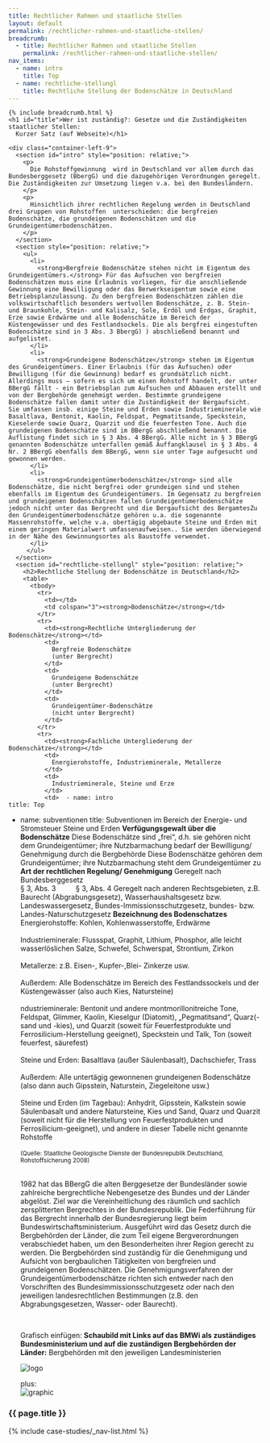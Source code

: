 ```yaml
---
title: Rechtlicher Rahmen und staatliche Stellen
layout: default
permalink: /rechtlicher-rahmen-und-staatliche-stellen/
breadcrumb:
  - title: Rechtlicher Rahmen und staatliche Stellen
    permalink: /rechtlicher-rahmen-und-staatliche-stellen/
nav_items:
  - name: intro
    title: Top
  - name: rechtliche-stellungl
    title: Rechtliche Stellung der Bodenschätze in Deutschland
---
```


<main class="container-page-wrapper layout-state-pages">
  <section class="container" style="position: relative;">

    {% include breadcrumb.html %}
    <h1 id="title">Wer ist zuständig?: Gesetze und die Zuständigkeiten staatlicher Stellen:
      Kurzer Satz (auf Webseite)</h1>

    <div class="container-left-9">
      <section id="intro" style="position: relative;">
        <p>
          Die Rohstoffgewinnung  wird in Deutschland vor allem durch das Bundesberggesetz (BbergG) und die dazugehörigen Verordnungen geregelt. Die Zuständigkeiten zur Umsetzung liegen v.a. bei den Bundesländern.
        </p>
        <p>
          Hinsichtlich ihrer rechtlichen Regelung werden in Deutschland drei Gruppen von Rohstoffen  unterschieden: die bergfreien Bodenschätze, die grundeigenen Bodenschätzen und die Grundeigentümerbodenschätzen.
        </p>
      </section>
      <section style="position: relative;">
        <ul>
          <li>
            <strong>Bergfreie Bodenschätze stehen nicht im Eigentum des Grundeigentümers.</strong> Für das Aufsuchen von bergfreien Bodenschätzen muss eine Erlaubnis vorliegen, für die anschließende Gewinnung eine Bewilligung oder das Berwerkseigentum sowie eine Betriebsplanzulassung. Zu den bergfreien Bodenschätzen zählen die volkswirtschaftlich besonders wertvollen Bodenschätze, z. B. Stein- und Braunkohle, Stein- und Kalisalz, Sole, Erdöl und Erdgas, Graphit, Erze sowie Erdwärme und alle Bodenschätze im Bereich der Küstengewässer und des Festlandsockels. Die als bergfrei eingestuften Bodenschätze sind in 3 Abs. 3 BbergG) ) abschließend benannt und aufgelistet.
          </li>
          <li>
            <strong>Grundeigene Bodenschätze</strong> stehen im Eigentum des Grundeigentümers. Einer Erlaubnis (für das Aufsuchen) oder Bewilligung (für die Gewinnung) bedarf es grundsätzlich nicht. Allerdings muss – sofern es sich um einen Rohstoff handelt, der unter BBergG fällt - ein Betriebsplan zum Aufsuchen und Abbauen erstellt und von der Bergbehörde genehmigt werden. Bestimmte grundeigene Bodenschätze fallen damit unter die Zuständigkeit der Bergaufsicht. Sie umfassen insb. einige Steine und Erden sowie Industrieminerale wie Basaltlava, Bentonit, Kaolin, Feldspat, Pegmatitsande, Speckstein, Kieselerde sowie Quarz, Quarzit und die feuerfesten Tone. Auch die grundeigenen Bodenschätze sind im BBergG abschließend benannt. Die Auflistung findet sich in § 3 Abs. 4 BBergG. Alle nicht in § 3 BBergG genannten Bodenschätze unterfallen gemäß Auffangklausel in § 3 Abs. 4 Nr. 2 BBergG ebenfalls dem BBergG, wenn sie unter Tage aufgesucht und gewonnen werden.
          </li>
          <li>
            <strong>Grundeigentümerbodenschätze</strong> sind alle Bodenschätze, die nicht bergfrei oder grundeigen sind und stehen ebenfalls im Eigentum des Grundeigentümers. Im Gegensatz zu bergfreien und grundeigenen Bodenschätzen fallen Grundeigentümerbodenschätze jedoch nicht unter das Bergrecht und die Bergaufsicht des BergamtesZu den Grundeigentümerbodenschätze gehören u.a. die sogenannte Massenrohstoffe, welche v.a. obertägig abgebaute Steine und Erden mit  einem geringen Materialwert umfassenaufweisen.. Sie werden überwiegend in der Nähe des Gewinnungsortes als Baustoffe verwendet.
          </li>
         </ul>
      </section>
      <section id="rechtliche-stellungl" style="position: relative;">
        <h2>Rechtliche Stellung der Bodenschätze in Deutschland</h2>
        <table>
          <tbody>
            <tr>
              <td></td>
              <td colspan="3"><strong>Bodenschätze</strong></td>
            </tr>
            <tr>
              <td><strong>Rechtliche Untergliederung der Bodenschätze</strong></td>
              <td>
                Bergfreie Bodenschätze
                (unter Bergrecht)
              </td>
              <td>
                Grundeigene Bodenschätze
                (unter Bergrecht)
              </td>
              <td>
                Grundeigentümer-Bodenschätze
                (nicht unter Bergrecht)
              </td>
            </tr>
            <tr>
              <td><strong>Fachliche Untergliederung der Bodenschätze</strong></td>
              <td>
                Energierohstoffe, Industrieminerale, Metallerze
              </td>
              <td>
                Industrieminerale, Steine und Erze
              </td>
              <td>  - name: intro
    title: Top
  - name: subventionen
    title: Subventionen im Bereich der Energie- und Stromsteuer
                Steine und Erden
              </td>
            </tr>
            <tr>
              <td><strong>Verfügungsgewalt über die Bodenschätze</strong></td>
              <td>
                Diese Bodenschätze sind „frei“, d.h. sie gehören nicht dem Grundeigentümer; ihre Nutzbarmachung bedarf der Bewilligung/ Genehmigung durch die Bergbehörde
              </td>
              <td colspan="2">
                Diese Bodenschätze gehören dem Grundeigentümer;
                ihre Nutzbarmachung steht dem Grundeigentümer zu
              </td>
            </tr>
            <tr>
              <td><strong>Art der rechtlichen Regelung/ Genehmigung</strong></td>
              <td colspan="2">
                Geregelt nach Bundesberggesetz<br />
                § 3, Abs. 3
                &nbsp;&nbsp;&nbsp;&nbsp;&nbsp;&nbsp;&nbsp;&nbsp;
                § 3, Abs. 4
              </td>
              <td>
                Geregelt nach anderen Rechtsgebieten, z.B. Baurecht (Abgrabungsgesetz), Wasserhaushaltsgesetz bzw. Landeswassergesetz, Bundes-Immissionsschutzgesetz, bundes- bzw. Landes-Naturschutzgesetz
              </td>
            </tr>
            <tr>
              <td><strong>Bezeichnung des Bodenschatzes</strong></td>
              <td>
                Energierohstoffe: Kohlen, Kohlenwasserstoffe, Erdwärme
                <br /><br />
                Industrieminerale: Flussspat, Graphit, Lithium, Phosphor, alle leicht wasserlöslichen Salze, Schwefel, Schwerspat, Strontium, Zirkon
                <br /><br />
                Metallerze: z.B. Eisen-, Kupfer-,Blei- Zinkerze usw.
                <br /><br />
                Außerdem: Alle Bodenschätze im Bereich des Festlandssockels und der Küstengewässer (also auch Kies, Natursteine)
                <br /><br />
              </td>
              <td>
                ndustrieminerale: Bentonit und andere montmorillonitreiche Tone, Feldspat, Glimmer, Kaolin, Kieselgur (Diatomit), „Pegmatitsand“, Quarz(-sand und -kies), und Quarzit (soweit für Feuerfestprodukte und Ferrosilicium-Herstellung geeignet), Speckstein und Talk, Ton (soweit feuerfest, säurefest)
                <br /><br />
                Steine und Erden: Basaltlava (außer Säulenbasalt), Dachschiefer, Trass
                <br /><br />
                Außerdem: Alle untertägig gewonnenen grundeigenen Bodenschätze (also dann auch Gipsstein, Naturstein, Ziegeleitone usw.)
                <br /><br />
              </td>
              <td>
                Steine und Erden (im Tagebau): Anhydrit, Gipsstein, Kalkstein sowie Säulenbasalt und andere Natursteine, Kies und Sand, Quarz und Quarzit (soweit nicht für die Herstellung von Feuerfestprodukten und Ferrosilicium-geeignet), und andere in dieser Tabelle nicht genannte Rohstoffe
                <br /><br />
              </td>
            </tr>
          </tbody>
        </table>
        <small>(Quelle: Staatliche Geologische Dienste der Bundesrepublik Deutschland, Rohstoffsicherung 2008)</small>
        <br /><br />
        <p>
          1982 hat das BBergG die alten Berggesetze der Bundesländer sowie zahlreiche bergrechtliche Nebengesetze des Bundes und der Länder abgelöst. Ziel war die Vereinheitlichung des räumlich und sachlich zersplitterten Bergrechtes in der Bundesrepublik. Die Federführung für das Bergrecht innerhalb der Bundesregierung liegt beim Bundeswirtschaftsministerium. Ausgeführt  wird das Gesetz durch  die Bergbehörden der Länder, die zum Teil eigene Bergverordnungen verabschiedet haben, um den Besonderheiten ihrer Region gerecht zu werden. Die Bergbehörden sind zuständig für die Genehmigung und Aufsicht von bergbaulichen Tätigkeiten von bergfreien und grundeigenen Bodenschätzen. Die Genehmigungsverfahren der Grundeigentümerbodenschätze richten sich entweder nach den Vorschriften des Bundesimmissionsschutzgesetz oder nach den jeweiligen landesrechtlichen Bestimmungen (z.B. den Abgrabungsgesetzen, Wasser- oder Baurecht).
        </p>
        <br />
        <p>
          Grafisch einfügen: <strong>Schaubild mit Links auf das BMWi als zuständiges Bundesministerium und auf die zuständigen Bergbehörden der Länder:</strong> Bergbehörden mit den jeweiligen Landesministerien
        </p>
        <img src="{{ site.baseurl_root }}/img/bundesministerium.png" alt="logo">
        <br />
        <p>
          plus:
          <br />
          <img src="{{ site.baseurl_root }}/img/graphic-2a.png" alt="graphic">
        </p>
      </section>
    </div>

    <div class="sticky sticky_nav container-right-3">
      <h3 class="state-page-nav-title container">
        <div class="nav-title">{{ page.title }}</div>
      </h3>
      <nav>
        {% include case-studies/_nav-list.html %}
      </nav>
    </div>
  </section>
</main>

<script type="text/javascript" src="{{ site.baseurl_root }}/js/lib/static.min.js" charset="utf-8"></script>
